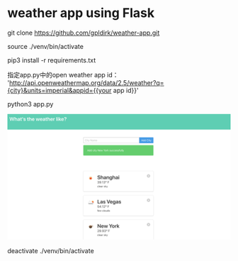 # weather app using Flask

git clone https://github.com/gpldirk/weather-app.git

source ./venv/bin/activate

pip3 install -r requirements.txt

指定app.py中的open weather app id： \
'http://api.openweathermap.org/data/2.5/weather?q={city}&units=imperial&appid={{your app id}}'

python3 app.py

![avatar](./weather.png)

deactivate ./venv/bin/activate
